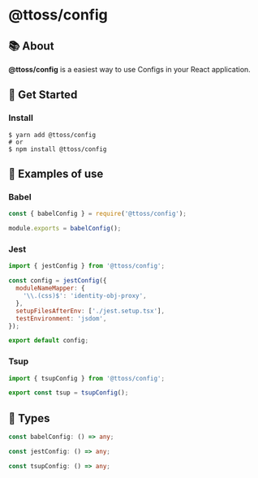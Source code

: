 # @ttoss/config

## 📚 About

<strong> @ttoss/config</strong> is a easiest way to use Configs in your React application.

## 🚀 Get Started

### Install

```shell
$ yarn add @ttoss/config
# or
$ npm install @ttoss/config
```

## 📄 Examples of use

### Babel

```js title="babel.config.js"
const { babelConfig } = require('@ttoss/config');

module.exports = babelConfig();
```

### Jest

```js title="jest.config.js"
import { jestConfig } from '@ttoss/config';

const config = jestConfig({
  moduleNameMapper: {
    '\\.(css)$': 'identity-obj-proxy',
  },
  setupFilesAfterEnv: ['./jest.setup.tsx'],
  testEnvironment: 'jsdom',
});

export default config;
```

### Tsup

```js title="tsup.config.js"
import { tsupConfig } from '@ttoss/config';

export const tsup = tsupConfig();
```

## 📘 Types

```ts
const babelConfig: () => any;

const jestConfig: () => any;

const tsupConfig: () => any;
```
